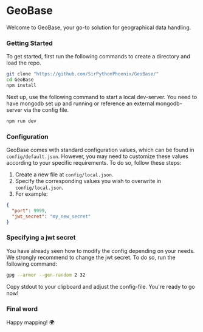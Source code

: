 # GeoBase

Welcome to GeoBase, your go-to solution for geographical data handling. 

### Getting Started

To get started, first run the following commands to create a directory and load the repo.

```bash
git clone "https://github.com/SirPythonPhoenix/GeoBase/"
cd GeoBase
npm install
```
Next up, use the following command to start a local dev-server. 
You need to have mongodb set up and running or reference an external mongodb-server via the config file.

```bash
npm run dev
```

### Configuration

GeoBase comes with standard configuration values, which can be found in `config/default.json`. However, you may need to customize these values according to your specific requirements. To do so, follow these steps:

1. Create a new file at `config/local.json`.
2. Specify the corresponding values you wish to overwrite in `config/local.json`.
3. For example:
```json
{
  "port": 9999,
  "jwt_secret": "my_new_secret"
}
```

### Specifying a jwt secret

You have already seen how to modify the config depending on your needs. We strongly recommend to change the jwt secret. To do so, run the following command:

```bash
gpg --armor --gen-random 2 32
```

Copy stdout to your clipboard and adjust the config-file. You're ready to go now!

### Final word

Happy mapping! 🌍
